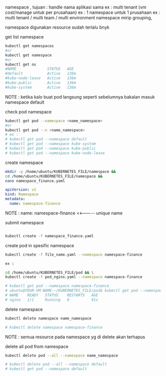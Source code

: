 namespace  , 
tujuan : handle nama aplikasi sama
ex : multi tenant (vm cost/manage untuk per prusahaan)
ex : 1 namespace untuk 1 prusahaan
ex : multi tenant / multi team / multi environment
namespace mirip grouping,

namespace digunakan resource sudah terlalu bnyk


get list namespace
```bash
kubectl get namespaces
#or
kubectl get namespace
#or
kubectl get ns
#NAME              STATUS   AGE
#default           Active   136m
#kube-node-lease   Active   136m
#kube-public       Active   136m
#kube-system       Active   136m

```

NOTE : ketika kalo buat pod langsung seperti sebelumnya bakalan masuk namespace default


check pod namespace
```bash
kubectl get pod --namespace <name_namespace>
#or
kubectl get pod --n <name_namespace>
# ex : 
# kubectl get pod --namespace default
# kubectl get pod --namespace kube-system
# kubectl get pod --namespace kube-public
# kubectl get pod --namespace kube-node-lease
```


create namespace

```bash
mkdir -p /home/ubuntu/KUBERNETES_FILE/namespace && 
cd /home/ubuntu/KUBERNETES_FILE/namespace && 
nano namespace_finance.yaml
```

```yml
apiVersion: v1
kind: Namespace
metadata:
  name: namespace-finance
```

NOTE : name: namespace-finance <<----- unique name


submit namespace
```bash

kubectl create -f namespace_finance.yaml

```


create pod in spesific namespace

```bash
kubectl create -f file_name.yaml --namespace namespace-finance

ex :

cd /home/ubuntu/KUBERNETES_FILE/pod && \
kubectl create -f pod_nginx.yaml --namespace namespace-finance

# kubectl get pod --namespace namespace-finance
# ubuntu@YOUR-VM-NAME:~/KUBERNETES_FILE/pod$ kubectl get pod --namespace namespace-finance
# NAME    READY   STATUS    RESTARTS   AGE
# nginx   1/1     Running   0          91s

```


delete namespace

```bash
kubectl delete namespace name_namespace

# kubectl delete namespace namespace-finance
```

NOTE : semua resource pada namespace yg di delete akan terhapus




delete all pod from namespace

```bash
kubectl delete pod --all --namespace name_namespace

# kubectl delete pod --all --namespace default
# kubectl get pod --namespace default
```
